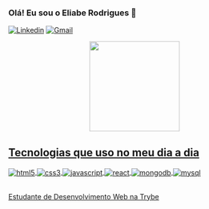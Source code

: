 ### Olá! Eu sou o Eliabe Rodrigues 👋

[![Linkedin](https://img.shields.io/badge/LinkedIn-0077B5?style=for-the-badge&logo=linkedin&logoColor=white)](https://www.linkedin.com/in/eliabe-rodrigues) [![Gmail](https://img.shields.io/badge/Gmail-D14836?style=for-the-badge&logo=gmail&logoColor=white)](mail.google.com/eliabe.rodrgu3s@gmail.com)

<div align="center">
  <a href="https://github.com/EliabeRP">
  <img height="180em" src="https://github-readme-stats.vercel.app/api?username=eliaberp&show_icons=true&theme=onedark&include_all_commits=true&count_private=true"/>
</div>  

## Tecnologias que uso no meu dia a dia
 <div style="display: inline_block">
   <img align="center" alt="html5" src="https://img.shields.io/badge/HTML5-E34F26?style=for-the-badge&logo=html5&logoColor=white">
   <img align="center" alt="css3" src="https://img.shields.io/badge/CSS3-1572B6?style=for-the-badge&logo=css3&logoColor=white">
   <img align="center" alt="javascript" src="https://img.shields.io/badge/JavaScript-F7DF1E?style=for-the-badge&logo=javascript&logoColor=black">
   <img align="center" alt="react" src="https://img.shields.io/badge/React-20232A?style=for-the-badge&logo=react&logoColor=61DAFB">
   <img align="center" alt="mongodb" src="https://img.shields.io/badge/MongoDB-4EA94B?style=for-the-badge&logo=mongodb&logoColor=white">
   <img align="center" alt="mysql" src="https://img.shields.io/badge/MySQL-00000F?style=for-the-badge&logo=mysql&logoColor=white">
 </div><br/>
  
Estudante de Desenvolvimento Web na Trybe
